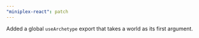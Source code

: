 ```yaml
---
"miniplex-react": patch
---
```


Added a global `useArchetype` export that takes a world as its first argument.
